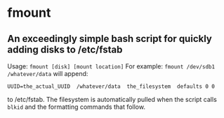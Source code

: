 # fmount
## An exceedingly simple bash script for quickly adding disks to /etc/fstab

Usage: `fmount [disk] [mount location]`
For example: `fmount /dev/sdb1 /whatever/data` will append:

`UUID=the_actual_UUID  /whatever/data  the_filesystem  defaults 0 0`

to /etc/fstab. The filesystem is automatically pulled when the script calls `blkid` and the formatting commands that follow.
